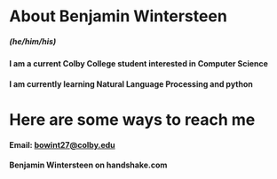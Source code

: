 # About Benjamin Wintersteen
##### (he/him/his)
#### I am a current Colby College student interested in Computer Science 
#### I am currently learning Natural Language Processing and python

# Here are some ways to reach me

#### Email: bowint27@colby.edu
#### Benjamin Wintersteen on handshake.com


<!--
**benjamin-wintersteen/benjamin-wintersteen** is a ✨ _special_ ✨ repository because its `README.md` (this file) appears on your GitHub profile.

Here are some ideas to get you started:

- 🔭 I’m currently working on ...
- 🌱 I’m currently learning ...
- 👯 I’m looking to collaborate on ...
- 🤔 I’m looking for help with ...
- 💬 Ask me about ...
- 📫 How to reach me: ...
- 😄 Pronouns: ...
- ⚡ Fun fact: ...
-->
